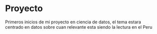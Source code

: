 # Proyecto
Primeros inicios de mi proyecto en ciencia de datos, el tema estara centrado en datos sobre cuan relevante esta siendo la lectura en el Peru